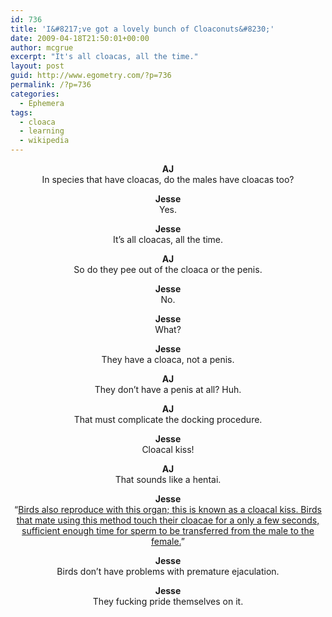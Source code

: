 ```yaml
---
id: 736
title: 'I&#8217;ve got a lovely bunch of Cloaconuts&#8230;'
date: 2009-04-18T21:50:01+00:00
author: mcgrue
excerpt: "It's all cloacas, all the time."
layout: post
guid: http://www.egometry.com/?p=736
permalink: /?p=736
categories:
  - Ephemera
tags:
  - cloaca
  - learning
  - wikipedia
---
```

<p style="text-align: center;">
  <strong>AJ</strong><br /> In species that have cloacas, do the males have cloacas too?
</p>

<p style="text-align: center;">
  <strong>Jesse</strong><br /> Yes.
</p>

<p style="text-align: center;">
  <strong>Jesse</strong><br /> It&#8217;s all cloacas, all the time.
</p>

<p style="text-align: center;">
  <strong>AJ</strong><br /> So do they pee out of the cloaca or the penis.
</p>

<p style="text-align: center;">
  <strong>Jesse</strong><br /> No.
</p>

<p style="text-align: center;">
  <strong>Jesse</strong><br /> What?
</p>

<p style="text-align: center;">
  <strong>Jesse</strong><br /> They have a cloaca, not a penis.
</p>

<p style="text-align: center;">
  <strong>AJ</strong><br /> They don&#8217;t have a penis at all? Huh.
</p>

<p style="text-align: center;">
  <strong>AJ</strong><br /> That must complicate the docking procedure.
</p>

<p style="text-align: center;">
  <strong>Jesse</strong><br /> Cloacal kiss!
</p>

<p style="text-align: center;">
  <strong>AJ</strong><br /> That sounds like a hentai.
</p>

<p style="text-align: center;">
  <strong>Jesse</strong><br /> &#8220;<a href="http://en.wikipedia.org/wiki/Cloaca" target="_blank">Birds also reproduce with this organ; this is known as a cloacal kiss. Birds that mate using this method touch their cloacae for a only a few seconds, sufficient enough time for sperm to be transferred from the male to the female.</a>&#8221;
</p>

<p style="text-align: center;">
  <strong>Jesse</strong><br /> Birds don&#8217;t have problems with premature ejaculation.
</p>

<p style="text-align: center;">
  <strong>Jesse</strong><br /> They fucking pride themselves on it.
</p>